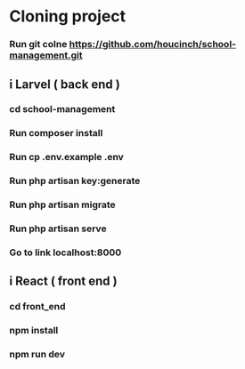 <!-- # Cloning laravel project from github -->
# Cloning project
### Run git colne https://github.com/houcinch/school-management.git

## i Larvel ( back end )
### cd school-management
### Run composer install
### Run cp .env.example .env
### Run php artisan key:generate
### Run php artisan migrate
### Run php artisan serve
### Go to link localhost:8000

## i React ( front end )
### cd front_end
### npm install
### npm run dev
